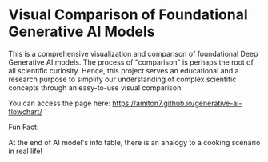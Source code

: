 # Visual Comparison of Foundational Generative AI Models

This is a comprehensive visualization and comparison of foundational Deep Generative AI models. The process of "comparison" is perhaps the root of all scientific curiosity. Hence, this project serves an educational and a research purpose to simplify our understanding of complex scientific concepts through an easy-to-use visual comparison.

You can access the page here: https://amiton7.github.io/generative-ai-flowchart/

Fun Fact:

At the end of AI model's info table, there is an analogy to a cooking scenario in real life!

